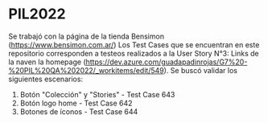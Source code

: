 # PIL2022

Se trabajó con la página de la tienda Bensimon (https://www.bensimon.com.ar/) Los Test Cases que se encuentran en este repositorio corresponden a testeos realizados a la User Story N°3: Links de la naven la homepage (https://dev.azure.com/guadapadinrojas/G7%20-%20PIL%20QA%202022/_workitems/edit/549). Se buscó validar los siguientes escenarios:
1. Botón "Colección" y "Stories" - Test Case 643
2. Botón logo home - Test Case 642
3. Botones de íconos - Test Case 644
